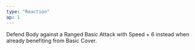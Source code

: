 ```yaml
---
type: "Reaction"
ap: 1
---
```


Defend Body against a Ranged Basic Attack with Speed + 6 instead when already benefiting from Basic Cover.

